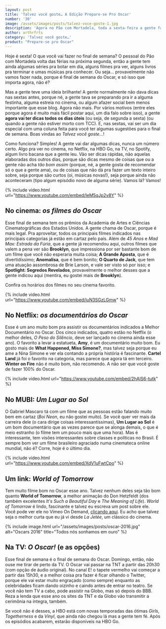 ```yaml
---
layout: post
title: 'Talvez você goste… A Edição Prepare-se Pro Oscar'
number: '30'
image: /assets/images/posts/talvez-voce-goste-1.jpg
description: 'Agora no Pão com Mortadela, toda a sexta-feira a gente faz um apanhado de dicas pra você curtir no final de semana.'
author: arthrfrts
category: 'Talvez você goste…'
product: "Prepare-se pro Oscar"
---
```


Hoje é sexta! O que você vai fazer no final de semana? O pessoal do Pão com Mortadela volta das férias na próxima segunda, então a gente tem ainda algumas séries pra botar em dia, alguns filmes pra ver, alguns livros pra terminar e umas músicas pra conhecer. Ou seja… provavelmente não vamos fazer nada, porque é final de semana do Oscar, e só isso que importa agora, não é?

Mas a gente teve uma ideia brilhante! A gente normalmente não dava dicas nas sextas antes, porque né, a gente tava se preparando pra ir a alguma festinha, alguma estreia no cinema, ou algum afazer social bem menos importante que esse blog. Agora não mais. Por vários motivos (entre eles porque agora é muito mais fácil postar aqui, um dia falo sobre isso), a gente **agora vai ter dicas todos os dias úteis** (ou seja, de segunda a sexta) (ou quando a gente não estiver morto com TCC). E, nas sextas, vai ser um dia especial com uma coluna feita para você ter algumas sugestões para o final de semana. Boas vindas ao _Talvez você goste…_!

Como funciona? Simples! A gente vai dar algumas dicas, nunca um número certo. Algo pra ver no cinema, no Netflix, na HBO Go, na TV, no Spotify, algum livro bacana que a gente leu. Vão ser dicas rápidas, não aquelas elaboradas dos outros dias, porque são dicas mesmo de coisas que ou a gente não acha _tão bom assim_ (porque, né, a gente gosta de recomendar só o que a gente ama), ou de coisas que não dá pra fazer um texto inteiro sobre, seja porque são curtos (oi, músicas novas!), seja porque ainda não aconteceram (tipo algum episódio novo de alguma série). Vamos lá? Vamos!

{% include video.html url="https://www.youtube.com/embed/IeM5qJp2v8Y" %}

## No cinema: _os filmes do Oscar_

Esse final de semana tem os prêmios da Academia de Artes e Ciências Cinematográficas dos Estados Unidos. A gente chama de Oscar, porque é mais legal. Pra aproveitar, todos os principais filmes indicados nas principais categorias já estão em cartaz pelo país. Além de _45 Anos_ e _Mad Max: Estrada da Fúria_, que a gente já recomendou aqui, outros filmes que valem a pena ver são **Brooklyn**, que impressiona por ser bastante bom de um filme que você não esperaria muita coisa; **A Grande Aposta**, que é divertidíssimo; **Anomalisa**, que é bem bonito; **O Quarto de Jack**, que tem uma atuação assombrosa de Brie Larson, e vale ser visto só por isso; e **Spotlight: Segredos Revelados**, provavelmente o melhor desses que a gente indicou aqui (mentira, eu gostei mais de **Brooklyn**).

Confira os horários dos filmes no seu cinema favorito.

{% include video.html url="https://www.youtube.com/embed/iuN3SGzLGmw" %}

## No Netflix: _os documentários do Oscar_

Esse é um ano muito bom pra assistir os documentários indicados a Melhor Documentário no Oscar. Dos cinco indicados, quatro estão no Netflix (o melhor deles, _O Peso do Silêncio_, deve ser lançado no cinema ainda esse ano). O favorito a levar a estatueta, **Amy**, é um documentário muito bom. Eu gosto mais de **What Happened, Miss Simone?**, mas talvez seja porque eu ame a Nina Simone e ver ela contando a própria história é fascinante. **Cartel Land** já foi o favorito na categoria, mas parece que agora tá em terceiro. **Winter on Fire** não é muito bom, não recomendo. A não ser que você goste de fazer 100% do Oscar.

{% include video.html url="https://www.youtube.com/embed/2hAlS6-tutk" %}

## No MUBI: _Um Lugar ao Sol_

O Gabriel Mascaro tá com um filme que as pessoas estão falando muito bem em cartaz (_Boi Neon_, eu não gostei muito). Se você quer ver mais da carreira dele (o cara dirige coisas interessantíssimas), **Um Lugar ao Sol** é um bom documentário que as vezes parece que se alonga demais, o que é meio estranho (o filme tem um pouco mais que uma hora). Mas é interessante, tem visões interessantes sobre classes e políticas no Brasil. É sempre bom ver um filme brasileiro agraciado numa cinemateca online mundial, não é? Corre, hoje é o último dia.

{% include video.html url="https://www.youtube.com/embed/XdV1uFwtCpo" %}

## Um link: _World of Tomorrow_

Tem muito filme bom no Oscar esse ano. Talvez nenhum deles seja tão bom quanto **World of Tomorrow**, a melhor animação do Don Hetzfeldt (dos também excelentes _It's Such a Beautiful Day_ e _The Meaning of Life_). _World of Tomorrow_ é lindo, fascinante e talvez eu escreva um post sobre ele. Você pode ver ele no Vimeo On Demand, [clicando aqui](https://vimeo.com/ondemand/worldoftomorrow). Eu acho que talvez seja o melhor curta que eu já vi desde _La Jetée_, um clássico do cinema.

{% include image.html url="/assets/images/posts/oscar-2016.jpg" alt="Oscars 2016" title="Todos nós sonhamos em ouro" %}

## Na TV: _O Oscar!_ (e as opções)

Esse final de semana é o final de semana do Oscar. Domingo, então, não ouse me tirar de perto da TV. O Oscar vai passar na TNT a partir das 20h30 (com opção de áudio original). No canal E! o tapete vermelho vai começar a partir das 15h30, e a melhor coisa pra fazer é ficar olhando o Twitter, porque ele vai estar muito engraçado (como sempre) enquanto as celebridades ficam dando oizinho e caindo antes de entrar no teatro. Se você não tem TV a cabo, pode assistir na Globo, mas só depois do BBB. Reza a lenda que esse ano os sites da TNT e da Globo vão transmitir a cerimônia na íntegra, também.

Se você não é desses, a HBO está com novas temporadas das ótimas _Girls_, _Togetherness_ e da _Vinyl_, que ainda não chegou lá mas a gente tem fé. Após os episódios acabarem, estarão disponíveis na HBO Go.
